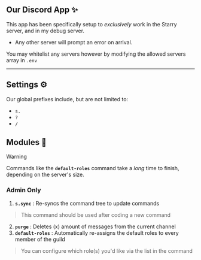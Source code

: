 ## Our Discord App ✨
This app has been specifically setup to _exclusively_ work in the Starry server, and in my debug server.
- Any other server will prompt an error on arrival.

You may whitelist any servers however by modifying the allowed servers array in `.env`

---

## Settings ⚙️
Our global prefixes include, but are not limited to:
- `s.`
- `?`
- `/`

## Modules 📜
> [!WARNING]
> Commands like the **`default-roles`** command take a _long_ time to finish, depending on the server's size.
### Admin Only
1. **`s.sync`** : Re-syncs the command tree to update commands
> This command should be used after coding a new command
2. **`purge`** : Deletes (x) amount of messages from the current channel
3. **`default-roles`** : Automatically re-assigns the default roles to every member of the guild
> You can configure which role(s) you'd like via the list in the command
